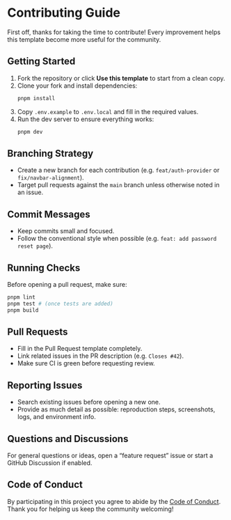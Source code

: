 # Contributing Guide

First off, thanks for taking the time to contribute! Every improvement helps this template become more useful for the community.

## Getting Started

1. Fork the repository or click **Use this template** to start from a clean copy.
2. Clone your fork and install dependencies:
   ```bash
   pnpm install
   ```
3. Copy `.env.example` to `.env.local` and fill in the required values.
4. Run the dev server to ensure everything works:
   ```bash
   pnpm dev
   ```

## Branching Strategy

- Create a new branch for each contribution (e.g. `feat/auth-provider` or `fix/navbar-alignment`).
- Target pull requests against the `main` branch unless otherwise noted in an issue.

## Commit Messages

- Keep commits small and focused.
- Follow the conventional style when possible (e.g. `feat: add password reset page`).

## Running Checks

Before opening a pull request, make sure:

```bash
pnpm lint
pnpm test # (once tests are added)
pnpm build
```

## Pull Requests

- Fill in the Pull Request template completely.
- Link related issues in the PR description (e.g. `Closes #42`).
- Make sure CI is green before requesting review.

## Reporting Issues

- Search existing issues before opening a new one.
- Provide as much detail as possible: reproduction steps, screenshots, logs, and environment info.

## Questions and Discussions

For general questions or ideas, open a “feature request” issue or start a GitHub Discussion if enabled.

## Code of Conduct

By participating in this project you agree to abide by the [Code of Conduct](./CODE_OF_CONDUCT.md). Thank you for helping us keep the community welcoming!
